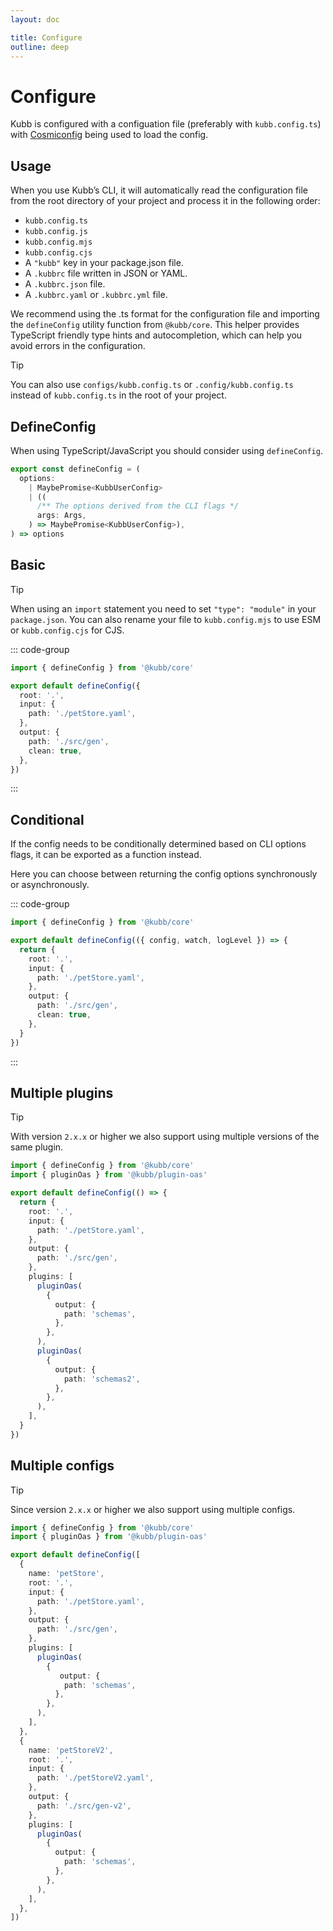 ```yaml
---
layout: doc

title: Configure
outline: deep
---
```


# Configure
Kubb is configured with a configuation file (preferably with `kubb.config.ts`) with [Cosmiconfig](https://github.com/davidtheclark/cosmiconfig) being used to load the config.

## Usage

When you use Kubb’s CLI, it will automatically read the configuration file from the root directory of your project and process it in the following order:
- `kubb.config.ts`
- `kubb.config.js`
- `kubb.config.mjs`
- `kubb.config.cjs`
- A `"kubb"` key in your package.json file.
- A `.kubbrc` file written in JSON or YAML.
- A `.kubbrc.json` file.
- A `.kubbrc.yaml` or `.kubbrc.yml` file.

We recommend using the .ts format for the configuration file and importing the `defineConfig` utility function from `@kubb/core`.
This helper provides TypeScript friendly type hints and autocompletion, which can help you avoid errors in the configuration.

> [!TIP]
> You can also use `configs/kubb.config.ts` or `.config/kubb.config.ts` instead of `kubb.config.ts` in the root of your project.

## DefineConfig

When using TypeScript/JavaScript you should consider using `defineConfig`.

```typescript
export const defineConfig = (
  options:
    | MaybePromise<KubbUserConfig>
    | ((
      /** The options derived from the CLI flags */
      args: Args,
    ) => MaybePromise<KubbUserConfig>),
) => options
```

## Basic

> [!TIP]
> When using an `import` statement you need to set `"type": "module"` in your `package.json`.
> You can also rename your file to `kubb.config.mjs` to use ESM or `kubb.config.cjs` for CJS.

::: code-group
```typescript twoslash [kubb.config.ts]
import { defineConfig } from '@kubb/core'

export default defineConfig({
  root: '.',
  input: {
    path: './petStore.yaml',
  },
  output: {
    path: './src/gen',
    clean: true,
  },
})
```

:::

## Conditional

If the config needs to be conditionally determined based on CLI options flags, it can be exported as a function instead.

Here you can choose between returning the config options synchronously or asynchronously.

::: code-group

```typescript [kubb.config.ts]
import { defineConfig } from '@kubb/core'

export default defineConfig(({ config, watch, logLevel }) => {
  return {
    root: '.',
    input: {
      path: './petStore.yaml',
    },
    output: {
      path: './src/gen',
      clean: true,
    },
  }
})
```

:::

## Multiple plugins

> [!TIP]
> With version `2.x.x` or higher we also support using multiple versions of the same plugin.

```typescript [kubb.config.ts]
import { defineConfig } from '@kubb/core'
import { pluginOas } from '@kubb/plugin-oas'

export default defineConfig(() => {
  return {
    root: '.',
    input: {
      path: './petStore.yaml',
    },
    output: {
      path: './src/gen',
    },
    plugins: [
      pluginOas(
        {
          output: {
            path: 'schemas',
          },
        },
      ),
      pluginOas(
        {
          output: {
            path: 'schemas2',
          },
        },
      ),
    ],
  }
})
```

## Multiple configs

> [!TIP]
> Since version `2.x.x` or higher we also support using multiple configs.

```typescript [kubb.config.ts]
import { defineConfig } from '@kubb/core'
import { pluginOas } from '@kubb/plugin-oas'

export default defineConfig([
  {
    name: 'petStore',
    root: '.',
    input: {
      path: './petStore.yaml',
    },
    output: {
      path: './src/gen',
    },
    plugins: [
      pluginOas(
        {
           output: {
            path: 'schemas',
          },
        },
      ),
    ],
  },
  {
    name: 'petStoreV2',
    root: '.',
    input: {
      path: './petStoreV2.yaml',
    },
    output: {
      path: './src/gen-v2',
    },
    plugins: [
      pluginOas(
        {
          output: {
            path: 'schemas',
          },
        },
      ),
    ],
  },
])
```
